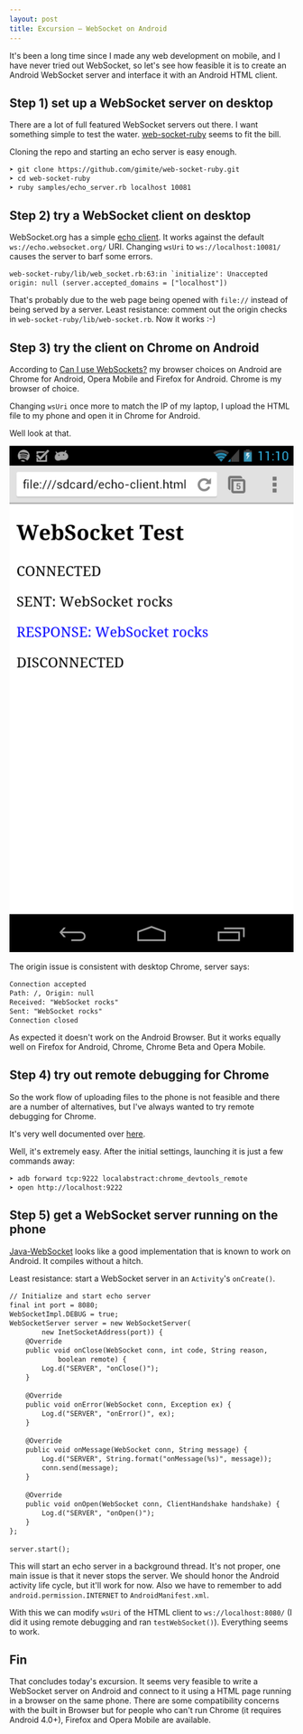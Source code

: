 ```yaml
---
layout: post
title: Excursion — WebSocket on Android
---
```


It's been a long time since I made any web development on mobile, and I have never tried out WebSocket, so let's see how feasible it is to create an Android WebSocket server and interface it with an Android HTML client.

## Step 1) set up a WebSocket server on desktop

There are a lot of full featured WebSocket servers out there. I want something simple to test the water. [web-socket-ruby](https://github.com/gimite/web-socket-ruby) seems to fit the bill.

Cloning the repo and starting an echo server is easy enough.

    ➤ git clone https://github.com/gimite/web-socket-ruby.git
    ➤ cd web-socket-ruby
    ➤ ruby samples/echo_server.rb localhost 10081

## Step 2) try a WebSocket client on desktop

WebSocket.org has a simple [echo client](http://www.websocket.org/echo.html). It works against the default `ws://echo.websocket.org/` URI. Changing `wsUri` to `ws://localhost:10081/` causes the server to barf some errors.

    web-socket-ruby/lib/web_socket.rb:63:in `initialize': Unaccepted origin: null (server.accepted_domains = ["localhost"])

That's probably due to the web page being opened with `file://` instead of being served by a server. Least resistance: comment out the origin checks in `web-socket-ruby/lib/web-socket.rb`. Now it works :-)

## Step 3) try the client on Chrome on Android

According to [Can I use WebSockets?](http://caniuse.com/websockets) my browser choices on Android are Chrome for Android, Opera Mobile and Firefox for Android. Chrome is my browser of choice.

Changing `wsUri` once more to match the IP of my laptop, I upload the HTML file to my phone and open it in Chrome for Android.

Well look at that.

![Screen shot of echo client working on Chrome for Android](/static/images/posts/screen-echo-chrome-android.png)

The origin issue is consistent with desktop Chrome, server says:

```
Connection accepted
Path: /, Origin: null
Received: "WebSocket rocks"
Sent: "WebSocket rocks"
Connection closed
```

As expected it doesn't work on the Android Browser. But it works equally well on Firefox for Android, Chrome, Chrome Beta and Opera Mobile.

## Step 4) try out remote debugging for Chrome

So the work flow of uploading files to the phone is not feasible and there are a number of alternatives, but I've always wanted to try remote debugging for Chrome.

It's very well documented over [here](https://developers.google.com/chrome-developer-tools/docs/remote-debugging).

Well, it's extremely easy. After the initial settings, launching it is just a few commands away:

    ➤ adb forward tcp:9222 localabstract:chrome_devtools_remote
    ➤ open http://localhost:9222

## Step 5) get a WebSocket server running on the phone

[Java-WebSocket](https://github.com/TooTallNate/Java-WebSocket) looks like a good implementation that is known to work on Android. It compiles without a hitch.

Least resistance: start a WebSocket server in an `Activity`'s `onCreate()`.

    // Initialize and start echo server
    final int port = 8080;
    WebSocketImpl.DEBUG = true;
    WebSocketServer server = new WebSocketServer(
            new InetSocketAddress(port)) {
        @Override
        public void onClose(WebSocket conn, int code, String reason,
                boolean remote) {
            Log.d("SERVER", "onClose()");
        }
    
        @Override
        public void onError(WebSocket conn, Exception ex) {
            Log.d("SERVER", "onError()", ex);
        }
    
        @Override
        public void onMessage(WebSocket conn, String message) {
            Log.d("SERVER", String.format("onMessage(%s)", message));
            conn.send(message);
        }
    
        @Override
        public void onOpen(WebSocket conn, ClientHandshake handshake) {
            Log.d("SERVER", "onOpen()");
        }
    };
    
    server.start();

This will start an echo server in a background thread. It's not proper, one main issue is that it never stops the server. We should honor the Android activity life cycle, but it'll work for now. Also we have to remember to add `android.permission.INTERNET` to `AndroidManifest.xml`.

With this we can modify `wsUri` of the HTML client to `ws://localhost:8080/` (I did it using remote debugging and ran `testWebSocket()`). Everything seems to work.

## Fin

That concludes today's excursion. It seems very feasible to write a WebSocket server on Android and connect to it using a HTML page running in a browser on the same phone. There are some compatibility concerns with the built in Browser but for people who can't run Chrome (it requires Android 4.0+), Firefox and Opera Mobile are available.
